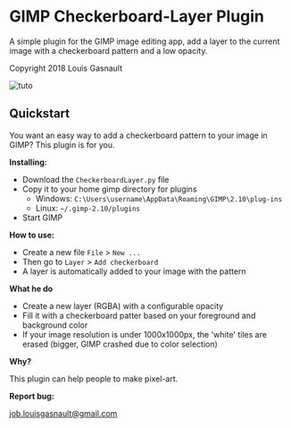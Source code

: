 # GIMP Checkerboard-Layer Plugin
A simple plugin for the GIMP image editing app, add a layer to the current image with a checkerboard pattern and a low opacity.

Copyright 2018 Louis Gasnault

![tuto](https://github.com/Lozul/Plugins-Library/blob/master/Assets/checkboard_0.gif)

## Quickstart
You want an easy way to add a checkerboard pattern to your image in GIMP? This plugin is for you.

**Installing:**

* Download the `CheckerboardLayer.py` file
* Copy it to your home gimp directory for plugins
  * Windows: `C:\Users\username\AppData\Roaming\GIMP\2.10\plug-ins`
  * Linux: `~/.gimp-2.10/plugins`
* Start GIMP

**How to use:**

* Create a new file `File` > `New ...`
* Then go to `Layer` > `Add checkerboard`
* A layer is automatically added to your image with the pattern

**What he do**

* Create a new layer (RGBA) with a configurable opacity
* Fill it with a checkerboard patter based on your foreground and background color
* If your image resolution is under 1000x1000px, the 'white' tiles are erased (bigger, GIMP crashed due to color selection)

**Why?**

This plugin can help people to make pixel-art.

**Report bug:**

job.louisgasnault@gmail.com
